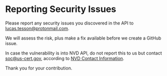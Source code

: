# Reporting Security Issues

Please report any security issues you discovered in the API to lucas.tesson@protonmail.com.

We will assess the risk, plus make a fix available before we create a GitHub issue.

In case the vulnerability is into NVD API, do not report this to us but contact soc@us-cert.gov, according to [NVD Contact Information](https://nvd.nist.gov/info).

Thank you for your contribution.
